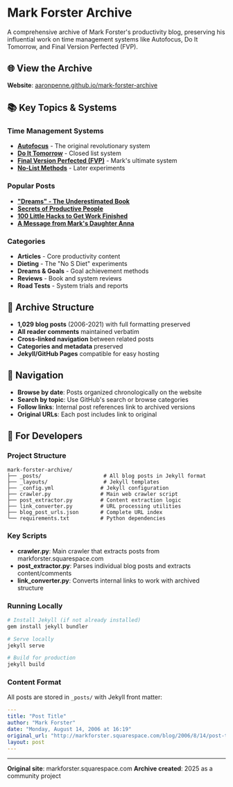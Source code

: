 # Mark Forster Archive

A comprehensive archive of Mark Forster's productivity blog, preserving his influential work on time management systems like Autofocus, Do It Tomorrow, and Final Version Perfected (FVP).

## 🌐 View the Archive

**Website**: [aaronpenne.github.io/mark-forster-archive](https://aaronpenne.github.io/mark-forster-archive)

## 📚 Key Topics & Systems

### Time Management Systems
- [**Autofocus**](https://aaronpenne.github.io/mark-forster-archive/2008/12/20/autofocus/) - The original revolutionary system
- [**Do It Tomorrow**](https://aaronpenne.github.io/mark-forster-archive/2006/10/23/do-it-tomorrow-interview/) - Closed list system 
- [**Final Version Perfected (FVP)**](https://aaronpenne.github.io/mark-forster-archive/2015/05/27/a-day-with-fvp/) - Mark's ultimate system
- [**No-List Methods**](https://aaronpenne.github.io/mark-forster-archive/2016/04/17/no-list-tag/) - Later experiments

### Popular Posts
- [**"Dreams" - The Underestimated Book**](https://aaronpenne.github.io/mark-forster-archive/2008/02/28/dreams-the-underestimated-book/)
- [**Secrets of Productive People**](https://aaronpenne.github.io/mark-forster-archive/2016/02/11/secrets-of-productive-people/)
- [**100 Little Hacks to Get Work Finished**](https://aaronpenne.github.io/mark-forster-archive/2007/10/15/101-little-hacks-to-help-you-get-your-work-finished-more-qui/)
- [**A Message from Mark's Daughter Anna**](https://aaronpenne.github.io/mark-forster-archive/2015/07/23/a-message-from-marks-daughter-anna/)

### Categories
- **Articles** - Core productivity content
- **Dieting** - The "No S Diet" experiments  
- **Dreams & Goals** - Goal achievement methods
- **Reviews** - Book and system reviews
- **Road Tests** - System trials and reports

## 📖 Archive Structure

- **1,029 blog posts** (2006-2021) with full formatting preserved
- **All reader comments** maintained verbatim
- **Cross-linked navigation** between related posts
- **Categories and metadata** preserved
- **Jekyll/GitHub Pages** compatible for easy hosting

## 🔗 Navigation

- **Browse by date**: Posts organized chronologically on the website
- **Search by topic**: Use GitHub's search or browse categories
- **Follow links**: Internal post references link to archived versions
- **Original URLs**: Each post includes link to original

## 💾 For Developers

### Project Structure
```
mark-forster-archive/
├── _posts/                    # All blog posts in Jekyll format
├── _layouts/                  # Jekyll templates
├── _config.yml               # Jekyll configuration
├── crawler.py                # Main web crawler script
├── post_extractor.py         # Content extraction logic
├── link_converter.py         # URL processing utilities
├── blog_post_urls.json       # Complete URL index
└── requirements.txt          # Python dependencies
```

### Key Scripts
- **crawler.py**: Main crawler that extracts posts from markforster.squarespace.com
- **post_extractor.py**: Parses individual blog posts and extracts content/comments
- **link_converter.py**: Converts internal links to work with archived structure

### Running Locally
```bash
# Install Jekyll (if not already installed)
gem install jekyll bundler

# Serve locally
jekyll serve

# Build for production
jekyll build
```

### Content Format
All posts are stored in `_posts/` with Jekyll front matter:
```yaml
---
title: "Post Title"
author: "Mark Forster"
date: "Monday, August 14, 2006 at 16:19"
original_url: "http://markforster.squarespace.com/blog/2006/8/14/post-title.html"
layout: post
---
```

---

**Original site**: markforster.squarespace.com 
**Archive created**: 2025 as a community project